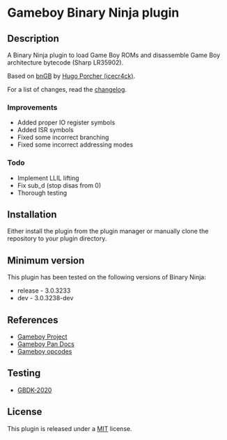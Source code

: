 # Gameboy Binary Ninja plugin

## Description

A Binary Ninja plugin to load Game Boy ROMs and disassemble Game Boy architecture bytecode (Sharp LR35902).

Based on [bnGB](https://github.com/icecr4ck/bnGB) by [Hugo Porcher (icecr4ck)](https://github.com/icecr4ck).

For a list of changes, read the [changelog](CHANGELOG).

### Improvements
* Added proper IO register symbols
* Added ISR symbols
* Fixed some incorrect branching
* Fixed some incorrect addressing modes

### Todo
* Implement LLIL lifting
* Fix sub_d (stop disas from 0)
* Thorough testing

## Installation

Either install the plugin from the plugin manager or manually clone the repository to your plugin directory.

## Minimum version

This plugin has been tested on the following versions of Binary Ninja:

* release - 3.0.3233
* dev - 3.0.3238-dev

## References

* [Gameboy Project](https://github.com/ZetaTwo/gameboy-project)
* [Gameboy Pan Docs](http://bgb.bircd.org/pandocs.htm)
* [Gameboy opcodes](https://www.pastraiser.com/cpu/gameboy/gameboy_opcodes.html)  

## Testing

* [GBDK-2020](https://github.com/gbdk-2020/gbdk-2020)

## License

This plugin is released under a [MIT](LICENSE) license.
